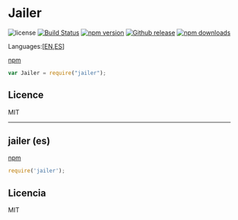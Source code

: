 # Jailer
![license](https://img.shields.io/badge/license-MIT-blue.svg ) [![Build Status](https://img.shields.io/travis/pillarsjs/jailer/master.svg)](https://travis-ci.org/pillarsjs/jailer) [![npm version](https://img.shields.io/npm/v/jailer.svg)](https://www.npmjs.com/package/jailer) [![Github release](https://img.shields.io/github/release/bifuer/jailer.svg)](https://github.com/pillarsjs/jailer) [![npm downloads](https://img.shields.io/npm/dm/jailer.svg)](https://www.npmjs.com/package/jailer)

Languages:[[EN](#),[ES](#jailer-es)]

[npm](https://www.npmjs.com/package/jailer)

```javascript
var Jailer = require("jailer");
````


## Licence
MIT

---

## jailer (es)

[npm](https://www.npmjs.com/package/jailer)

```javascript
require('jailer');
````



## Licencia
MIT
